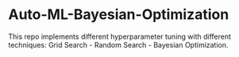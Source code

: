 # Auto-ML-Bayesian-Optimization
This repo implements different hyperparameter tuning with different techniques: Grid Search - Random Search - Bayesian Optimization.
